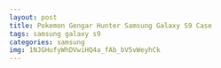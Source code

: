 ```yaml
---
layout: post
title: Pokemon Gengar Hunter Samsung Galaxy S9 Case
tags: samsung galaxy s9
categories: samsung
img: 1NJGHufyWhDVwiHQ4a_fAb_bV5vWeyhCk
---
```

